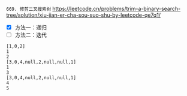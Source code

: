 
`669. 修剪二叉搜索树` https://leetcode.cn/problems/trim-a-binary-search-tree/solution/xiu-jian-er-cha-sou-suo-shu-by-leetcode-qe7q1/
- [x] 方法一：递归
- [ ] 方法二：迭代

```
[1,0,2]
1
2
[3,0,4,null,2,null,null,1]
1
3
[3,0,4,null,2,null,null,1]
4
5
```
